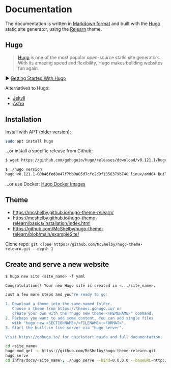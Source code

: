 # Documentation

The documentation is written in [Markdown format](https://www.markdownguide.org/) and built with the [Hugo](https://gohugo.io/) static site generator, using the [Relearn](https://mcshelby.github.io/hugo-theme-relearn/) theme.

## Hugo

> [Hugo](https://gohugo.io/) is one of the most popular open-source static site generators. With its amazing speed and flexibility, Hugo makes building websites fun again.

▶️ [Getting Started With Hugo](https://www.youtube.com/watch?v=hjD9jTi_DQ4)

Alternatives to Hugo:
- [Jekyll](https://jekyllrb.com/)
- [Astro](https://astro.build/)

## Installation

Install with APT (older version):
```bash
sudo apt install hugo
```

...or install a specific release from Github:
```bash
$ wget https://github.com/gohugoio/hugo/releases/download/v0.121.1/hugo_0.121.1_linux-amd64.tar.gz

$ ./hugo version
hugo v0.121.1-00b46fed8e47f7bb0a85d7cfc2d9f1356379b740 linux/amd64 BuildDate=2023-12-08T08:47:45Z VendorInfo=gohugoio
```

...or use Docker:
[Hugo Docker Images](https://hugomods.com/docs/docker/)

## Theme

- https://mcshelby.github.io/hugo-theme-relearn/
- https://mcshelby.github.io/hugo-theme-relearn/basics/installation/index.html
- https://github.com/McShelby/hugo-theme-relearn/blob/main/exampleSite/

Clone repo:
`git clone https://github.com/McShelby/hugo-theme-relearn.git --depth 1`

## Create and serve a new website

```bash
$ hugo new site <site_name> -f yaml

Congratulations! Your new Hugo site is created in <.../site_name>.

Just a few more steps and you're ready to go:

1. Download a theme into the same-named folder.
   Choose a theme from https://themes.gohugo.io/ or
   create your own with the "hugo new theme <THEMENAME>" command.
2. Perhaps you want to add some content. You can add single files
   with "hugo new <SECTIONNAME>/<FILENAME>.<FORMAT>".
3. Start the built-in live server via "hugo server".

Visit https://gohugo.io/ for quickstart guide and full documentation.
```

```bash
cd <site_name>
hugo mod get -u https://github.com/McShelby/hugo-theme-relearn.git
hugo serve
cd infra/docs/<site_name>; ./hugo serve --bind=0.0.0.0 --baseURL=http://0.0.0.0:1313
```
